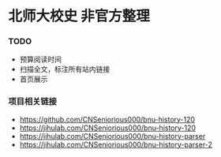 # 北师大校史 非官方整理

### TODO

- 预算阅读时间
- 扫描全文，标注所有站内链接
- 首页展示

### 项目相关链接

- <https://github.com/CNSeniorious000/bnu-history-120>
- <https://jihulab.com/CNSeniorious000/bnu-history-120>
- <https://jihulab.com/CNSeniorious000/bnu-history-parser>
- <https://jihulab.com/CNSeniorious000/bnu-history-parser-2>
